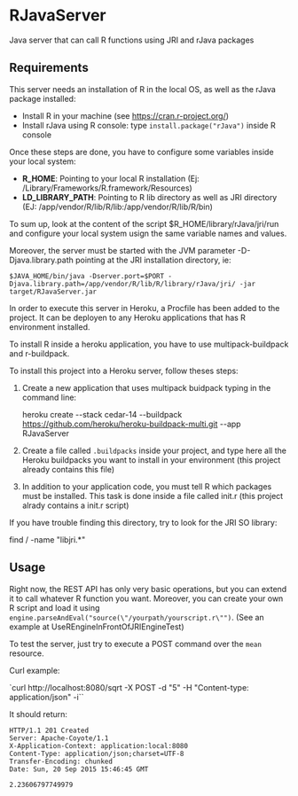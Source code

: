 # RJavaServer
Java server that can call R functions using JRI and rJava packages

## Requirements

This server needs an installation of R in the local OS, as well as the rJava package installed:

* Install R in your machine (see https://cran.r-project.org/)
* Install rJava using R console: type `install.package("rJava")` inside R console
 
Once these steps are done, you have to configure some variables inside your local system:

* **R_HOME**: Pointing to your local R installation (Ej: /Library/Frameworks/R.framework/Resources)
* **LD_LIBRARY_PATH**: Pointing to R lib directory as well as JRI directory (EJ: /app/vendor/R/lib/R/lib:/app/vendor/R/lib/R/bin)

To sum up, look at the content of the script $R_HOME/library/rJava/jri/run and configure your local system usign the same variable names and values.

Moreover, the server must be started with the JVM parameter -D-Djava.library.path pointing at the JRI installation directory, ie:

    $JAVA_HOME/bin/java -Dserver.port=$PORT -Djava.library.path=/app/vendor/R/lib/R/library/rJava/jri/ -jar target/RJavaServer.jar

In order to execute this server in Heroku, a Procfile has been added to the project. It can be deployen to any Heroku applications that has R environment installed.

To install R inside a heroku application, you have to use multipack-buildpack and r-buildpack.

To install this project into a Heroku server, follow theses steps:

1. Create a new application that uses multipack buidpack typing in the command line:

    heroku create --stack cedar-14 --buildpack https://github.com/heroku/heroku-buildpack-multi.git --app RJavaServer
    
2. Create a file called `.buildpacks` inside your project, and type here all the Heroku buildpacks you want to install in your environment (this project already contains this file)

3. In addition to your application code, you must tell R which packages must be installed. This task is done inside a file called init.r (this project alrady contains a init.r script)

If you have trouble finding this directory, try to look for the JRI SO library: 

find / -name "libjri.*"

## Usage

Right now, the REST API has only very basic operations, but you can extend it to call whatever R function you want. Moreover, you can create your own R script and load it using `engine.parseAndEval("source(\"/yourpath/yourscript.r\"")`. (See an example at UseREngineInFrontOfJRIEngineTest)

To test the server, just try to execute a POST command over the `mean` resource.

Curl example: 

`curl http://localhost:8080/sqrt -X POST -d "5" -H "Content-type: application/json" -i``

It should return:

    HTTP/1.1 201 Created
    Server: Apache-Coyote/1.1
    X-Application-Context: application:local:8080
    Content-Type: application/json;charset=UTF-8
    Transfer-Encoding: chunked
    Date: Sun, 20 Sep 2015 15:46:45 GMT

    2.23606797749979
    
    
